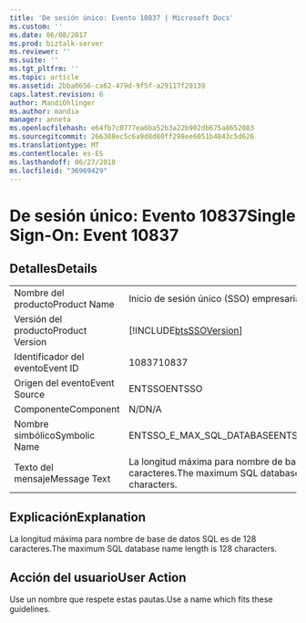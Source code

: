 ```yaml
---
title: 'De sesión único: Evento 10837 | Microsoft Docs'
ms.custom: ''
ms.date: 06/08/2017
ms.prod: biztalk-server
ms.reviewer: ''
ms.suite: ''
ms.tgt_pltfrm: ''
ms.topic: article
ms.assetid: 2bba0656-ca62-479d-9f5f-a29117f20139
caps.latest.revision: 6
author: MandiOhlinger
ms.author: mandia
manager: anneta
ms.openlocfilehash: e64fb7c0777ea6ba52b3a22b902db675a8652083
ms.sourcegitcommit: 266308ec5c6a9d8d80ff298ee6051b4843c5d626
ms.translationtype: MT
ms.contentlocale: es-ES
ms.lasthandoff: 06/27/2018
ms.locfileid: "36969429"
---
```

# <a name="single-sign-on-event-10837"></a><span data-ttu-id="ff040-102">De sesión único: Evento 10837</span><span class="sxs-lookup"><span data-stu-id="ff040-102">Single Sign-On: Event 10837</span></span>
## <a name="details"></a><span data-ttu-id="ff040-103">Detalles</span><span class="sxs-lookup"><span data-stu-id="ff040-103">Details</span></span>  
  
|                 |                                                            |
|-----------------|------------------------------------------------------------|
|  <span data-ttu-id="ff040-104">Nombre del producto</span><span class="sxs-lookup"><span data-stu-id="ff040-104">Product Name</span></span>   |                 <span data-ttu-id="ff040-105">Inicio de sesión único (SSO) empresarial</span><span class="sxs-lookup"><span data-stu-id="ff040-105">Enterprise Single Sign-On</span></span>                  |
| <span data-ttu-id="ff040-106">Versión del producto</span><span class="sxs-lookup"><span data-stu-id="ff040-106">Product Version</span></span> | [!INCLUDE[btsSSOVersion](../includes/btsssoversion-md.md)] |
|    <span data-ttu-id="ff040-107">Identificador del evento</span><span class="sxs-lookup"><span data-stu-id="ff040-107">Event ID</span></span>     |                           <span data-ttu-id="ff040-108">10837</span><span class="sxs-lookup"><span data-stu-id="ff040-108">10837</span></span>                            |
|  <span data-ttu-id="ff040-109">Origen del evento</span><span class="sxs-lookup"><span data-stu-id="ff040-109">Event Source</span></span>   |                           <span data-ttu-id="ff040-110">ENTSSO</span><span class="sxs-lookup"><span data-stu-id="ff040-110">ENTSSO</span></span>                           |
|    <span data-ttu-id="ff040-111">Componente</span><span class="sxs-lookup"><span data-stu-id="ff040-111">Component</span></span>    |                            <span data-ttu-id="ff040-112">N/D</span><span class="sxs-lookup"><span data-stu-id="ff040-112">N/A</span></span>                             |
|  <span data-ttu-id="ff040-113">Nombre simbólico</span><span class="sxs-lookup"><span data-stu-id="ff040-113">Symbolic Name</span></span>  |                 <span data-ttu-id="ff040-114">ENTSSO_E_MAX_SQL_DATABASE</span><span class="sxs-lookup"><span data-stu-id="ff040-114">ENTSSO_E_MAX_SQL_DATABASE</span></span>                  |
|  <span data-ttu-id="ff040-115">Texto del mensaje</span><span class="sxs-lookup"><span data-stu-id="ff040-115">Message Text</span></span>   |  <span data-ttu-id="ff040-116">La longitud máxima para nombre de base de datos SQL es de 128 caracteres.</span><span class="sxs-lookup"><span data-stu-id="ff040-116">The maximum SQL database name length is 128 characters.</span></span>   |
  
## <a name="explanation"></a><span data-ttu-id="ff040-117">Explicación</span><span class="sxs-lookup"><span data-stu-id="ff040-117">Explanation</span></span>  
 <span data-ttu-id="ff040-118">La longitud máxima para nombre de base de datos SQL es de 128 caracteres.</span><span class="sxs-lookup"><span data-stu-id="ff040-118">The maximum SQL database name length is 128 characters.</span></span>  
  
## <a name="user-action"></a><span data-ttu-id="ff040-119">Acción del usuario</span><span class="sxs-lookup"><span data-stu-id="ff040-119">User Action</span></span>  
 <span data-ttu-id="ff040-120">Use un nombre que respete estas pautas.</span><span class="sxs-lookup"><span data-stu-id="ff040-120">Use a name which fits these guidelines.</span></span>